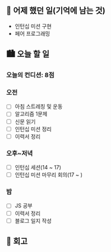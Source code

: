 ## 🌃 어제 했던 일(기억에 남는 것)

- 인턴십 미션 구현
- 페어 프로그래밍

## 🏙️ 오늘 할 일

### 오늘의 컨디션: 8점

### 오전

- [ ] 아침 스트레칭 및 운동
- [ ] 알고리즘 1문제
- [ ] 신문 읽기
- [ ] 인턴십 미션 정리
- [ ] 이력서 정리

### 오후~저녁

- [ ] 인턴십 세션(14 ~ 17)
- [ ] 인턴십 미션 마무리 회의(17 ~ )

### 밤

- [ ] JS 공부
- [ ] 이력서 정리
- [ ] 블로그 일지 작성

## 🌆 회고
